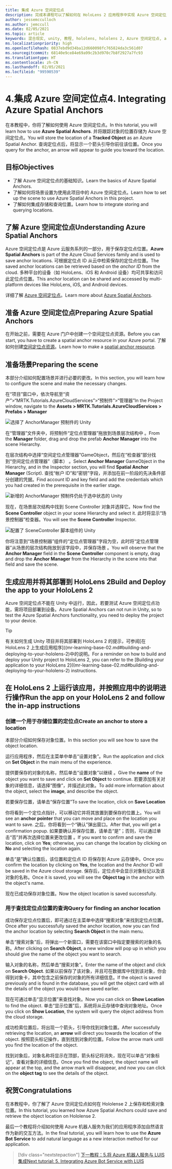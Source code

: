 ```yaml
---
title: 集成 Azure 空间定位点
description: 完成本课程可以了解如何在 HoloLens 2 应用程序中实现 Azure 空间定位点。
author: jessemcculloch
ms.author: jemccull
ms.date: 02/05/2021
ms.topic: article
keywords: 混合现实, unity, 教程, hololens, hololens 2, Azure 空间定位点, azure 云服务, azure 自定义视觉, Windows 10
ms.localizationpriority: high
ms.openlocfilehash: 0837ebd9d34ba12d660098fc765824da3c561d07
ms.sourcegitcommit: 68140e9ce84e69a99c2b3d970c7b8f2927a7fc93
ms.translationtype: HT
ms.contentlocale: zh-CN
ms.lasthandoff: 02/05/2021
ms.locfileid: "99590539"
---
```

# <a name="4-integrating-azure-spatial-anchors"></a><span data-ttu-id="6e1df-104">4.集成 Azure 空间定位点</span><span class="sxs-lookup"><span data-stu-id="6e1df-104">4. Integrating Azure Spatial Anchors</span></span>

<span data-ttu-id="6e1df-105">在本教程中，你将了解如何使用 Azure 空间定位点。</span><span class="sxs-lookup"><span data-stu-id="6e1df-105">In this tutorial, you will learn how to use **Azure Spatial Anchors**.</span></span> <span data-ttu-id="6e1df-106">并将跟踪对象的位置存储为 Azure 空间定位点。</span><span class="sxs-lookup"><span data-stu-id="6e1df-106">You will store the location of a **Tracked Object** as an Azure Spatial Anchor.</span></span> <span data-ttu-id="6e1df-107">查询定位点后，将显示一个箭头引导你前往该位置。</span><span class="sxs-lookup"><span data-stu-id="6e1df-107">Once you query for the anchor, an arrow will appear to guide you toward the location.</span></span>

## <a name="objectives"></a><span data-ttu-id="6e1df-108">目标</span><span class="sxs-lookup"><span data-stu-id="6e1df-108">Objectives</span></span>

* <span data-ttu-id="6e1df-109">了解 Azure 空间定位点的基础知识。</span><span class="sxs-lookup"><span data-stu-id="6e1df-109">Learn the basics of Azure Spatial Anchors.</span></span>
* <span data-ttu-id="6e1df-110">了解如何将场景设置为使用此项目中的 Azure 空间定位点。</span><span class="sxs-lookup"><span data-stu-id="6e1df-110">Learn how to set up the scene to use Azure Spatial Anchors in this project.</span></span>
* <span data-ttu-id="6e1df-111">了解如何集成存储和查询位置。</span><span class="sxs-lookup"><span data-stu-id="6e1df-111">Learn how to integrate storing and querying locations.</span></span>

## <a name="understanding-azure-spatial-anchors"></a><span data-ttu-id="6e1df-112">了解 Azure 空间定位点</span><span class="sxs-lookup"><span data-stu-id="6e1df-112">Understanding Azure Spatial Anchors</span></span>

 <span data-ttu-id="6e1df-113">Azure 空间定位点是 Azure 云服务系列的一部分，用于保存定位点位置。</span><span class="sxs-lookup"><span data-stu-id="6e1df-113">**Azure Spatial Anchors** is part of the Azure Cloud Services family and is used to save anchor locations.</span></span> <span data-ttu-id="6e1df-114">可根据定位点 ID 从云中检索保存的定位点位置。</span><span class="sxs-lookup"><span data-stu-id="6e1df-114">The saved anchor locations can be retrieved based on the *anchor ID* from the cloud.</span></span> <span data-ttu-id="6e1df-115">多种平台的设备（如 HoloLens、iOS 和 Android 设备）均可共享和访问此定位点位置。</span><span class="sxs-lookup"><span data-stu-id="6e1df-115">This anchor location can be shared and accessed by multi-platform devices like HoloLens, iOS, and Android devices.</span></span>

<span data-ttu-id="6e1df-116">详细了解 [Azure 空间定位点](/azure/spatial-anchors/overview)。</span><span class="sxs-lookup"><span data-stu-id="6e1df-116">Learn more about [Azure Spatial Anchors](/azure/spatial-anchors/overview).</span></span>

## <a name="preparing-azure-spatial-anchors"></a><span data-ttu-id="6e1df-117">准备 Azure 空间定位点</span><span class="sxs-lookup"><span data-stu-id="6e1df-117">Preparing Azure Spatial Anchors</span></span>

<span data-ttu-id="6e1df-118">在开始之前，需要在 Azure 门户中创建一个空间定位点资源。</span><span class="sxs-lookup"><span data-stu-id="6e1df-118">Before you can start, you have to create a spatial anchor resource in your Azure portal.</span></span>
<span data-ttu-id="6e1df-119">了解如何创建[空间定位点资源](/azure/spatial-anchors/quickstarts/get-started-hololens#create-a-spatial-anchors-resource)。</span><span class="sxs-lookup"><span data-stu-id="6e1df-119">Learn how to make a [spatial anchor resource](/azure/spatial-anchors/quickstarts/get-started-hololens#create-a-spatial-anchors-resource).</span></span>

## <a name="preparing-the-scene"></a><span data-ttu-id="6e1df-120">准备场景</span><span class="sxs-lookup"><span data-stu-id="6e1df-120">Preparing the scene</span></span>

<span data-ttu-id="6e1df-121">本部分介绍如何配置场景并进行必要的更改。</span><span class="sxs-lookup"><span data-stu-id="6e1df-121">In this section, you will learn how to configure the scene and make the necessary changes.</span></span>

<span data-ttu-id="6e1df-122">在“项目”窗口中，依次导航至“资产”>“MRTK.Tutorials.AzureCloudServices”>“预制件”>“管理器”</span><span class="sxs-lookup"><span data-stu-id="6e1df-122">In the Project window, navigate to the **Assets > MRTK.Tutorials.AzureCloudServices > Prefabs > Manager**</span></span>

![选择了 AnchorManager 预制件的 Unity](images/mr-learning-azure/tutorial4-section1-step1-1.png)

<span data-ttu-id="6e1df-124">在“管理器”文件夹中，将预制件“定位点管理器”拖放到场景层次结构中 。</span><span class="sxs-lookup"><span data-stu-id="6e1df-124">From the **Manager** folder, drag and drop the prefab **Anchor Manager** into the scene Hierarchy.</span></span>

<span data-ttu-id="6e1df-125">在层次结构中选择“空间定位点管理器”GameObject，然后在“检查器”部分找到“空间定位点管理器”（脚本） 。</span><span class="sxs-lookup"><span data-stu-id="6e1df-125">Select **Anchor Manager** GameObject in the Hierarchy, and in the Inspector section, you will find **Spatial Anchor Manager** (Script).</span></span> <span data-ttu-id="6e1df-126">查找“帐户 ID”和“密钥”字段，并添加在前一阶段的先决条件部分创建的凭据。</span><span class="sxs-lookup"><span data-stu-id="6e1df-126">Find account ID and key field and add the credentials which you had created in the prerequisite in the earlier stage.</span></span>

![新增的 AnchorManager 预制件仍处于选中状态的 Unity](images/mr-learning-azure/tutorial4-section1-step2-1.png)

<span data-ttu-id="6e1df-128">现在，在场景层次结构中找到 Scene Controller 对象并选择它。</span><span class="sxs-lookup"><span data-stu-id="6e1df-128">Now find the **Scene Controller** object in your scene Hierarchy and select it.</span></span> <span data-ttu-id="6e1df-129">此时将显示“场景控制器”检查器。</span><span class="sxs-lookup"><span data-stu-id="6e1df-129">You will see the **Scene Controller** Inspector.</span></span>

![配置了 SceneController 脚本组件的 Unity](images/mr-learning-azure/tutorial4-section1-step3-1.png)

<span data-ttu-id="6e1df-131">你将注意到“场景控制器”组件的“定位点管理器”字段为空，此时将“定位点管理器”从场景的层次结构拖放到该字段中，并保存场景  。</span><span class="sxs-lookup"><span data-stu-id="6e1df-131">You will observe that the **Anchor Manager** field in the **Scene Controller** component is empty, drag and drop the **Anchor Manager** from the Hierarchy in the scene into that field and save the scene.</span></span>

## <a name="build-and-deploy-the-app-to-your-hololens-2"></a><span data-ttu-id="6e1df-132">生成应用并将其部署到 HoloLens 2</span><span class="sxs-lookup"><span data-stu-id="6e1df-132">Build and Deploy the app to your HoloLens 2</span></span>

<span data-ttu-id="6e1df-133">Azure 空间定位点不能在 Unity 中运行，因此，若要测试 Azure 空间定位点功能，需将项目部署到设备。</span><span class="sxs-lookup"><span data-stu-id="6e1df-133">Azure Spatial Anchors can not run in Unity, so to test the Azure Spatial Anchors functionality, you need to deploy the project to your device.</span></span>

> [!TIP]
> <span data-ttu-id="6e1df-134">有关如何生成 Unity 项目并将其部署到 HoloLens 2 的提示，可参阅[在 HoloLens 2 上生成应用程序]((mr-learning-base-02.md#building-and-deploying-to-your-hololens-2)中的说明。</span><span class="sxs-lookup"><span data-stu-id="6e1df-134">For a reminder on how to build and deploy your Unity project to HoloLens 2, you can refer to the [Building your application to your HoloLens 2]((mr-learning-base-02.md#building-and-deploying-to-your-hololens-2) instructions.</span></span>

## <a name="run-the-app-on-your-hololens-2-and-follow-the-in-app-instructions"></a><span data-ttu-id="6e1df-135">在 HoloLens 2 上运行该应用，并按照应用中的说明进行操作</span><span class="sxs-lookup"><span data-stu-id="6e1df-135">Run the app on your HoloLens 2 and follow the in-app instructions</span></span>

### <a name="create-an-anchor-to-store-a-location"></a><span data-ttu-id="6e1df-136">创建一个用于存储位置的定位点</span><span class="sxs-lookup"><span data-stu-id="6e1df-136">Create an anchor to store a location</span></span>

<span data-ttu-id="6e1df-137">本部分介绍如何保存对象位置。</span><span class="sxs-lookup"><span data-stu-id="6e1df-137">In this section you will see how to save the object location.</span></span>

<span data-ttu-id="6e1df-138">运行应用程序，然后在主菜单中单击“设置对象”。</span><span class="sxs-lookup"><span data-stu-id="6e1df-138">Run the application and click on **Set Object** in the main menu of the experience.</span></span>

<span data-ttu-id="6e1df-139">提供要保存的对象的名称，然后单击“设置对象”以继续 。</span><span class="sxs-lookup"><span data-stu-id="6e1df-139">Give the **name** of the object you want to save and click on **Set Object** to continue.</span></span> <span data-ttu-id="6e1df-140">若要添加有关对象的详细信息，请选择“图像”，并描述此对象。</span><span class="sxs-lookup"><span data-stu-id="6e1df-140">To add more information about the object, select the **image**, and describe the object.</span></span>

<span data-ttu-id="6e1df-141">若要保存位置，请单击“保存位置”</span><span class="sxs-lookup"><span data-stu-id="6e1df-141">To save the location, click on **Save Location**</span></span>

<span data-ttu-id="6e1df-142">你将看到一个定位点指针，可以移动它并将其放置到要保存的位置上。</span><span class="sxs-lookup"><span data-stu-id="6e1df-142">You will see an **anchor pointer** that you can move and place on the location you want to save.</span></span> <span data-ttu-id="6e1df-143">之后，你将看到一个“确认”弹出窗口。</span><span class="sxs-lookup"><span data-stu-id="6e1df-143">After that, you will get a confirmation popup.</span></span> <span data-ttu-id="6e1df-144">如果要确认并保存位置，请单击“是”；否则，可以通过单击“否”并再次选择位置来更改位置 。</span><span class="sxs-lookup"><span data-stu-id="6e1df-144">If you want to confirm and save the location, click on **Yes**; otherwise, you can change the location by clicking on **No** and selecting the location again.</span></span>

<span data-ttu-id="6e1df-145">单击“是”确认位置后，该位置和定位点 ID 将保存到 Azure 云存储中。</span><span class="sxs-lookup"><span data-stu-id="6e1df-145">Once you confirm the location by clicking on **Yes**, the location and the Anchor ID will be saved in the Azure cloud storage.</span></span> <span data-ttu-id="6e1df-146">保存后，定位点中会显示对象标记以及该对象的名称。</span><span class="sxs-lookup"><span data-stu-id="6e1df-146">Once it is saved, you will see the **Object tag**  in the anchor with the object's name.</span></span>

<span data-ttu-id="6e1df-147">现在已成功保存对象位置。</span><span class="sxs-lookup"><span data-stu-id="6e1df-147">Now the object location is saved successfully.</span></span>

### <a name="query-for-finding-an-anchor-location"></a><span data-ttu-id="6e1df-148">用于查找定位点位置的查询</span><span class="sxs-lookup"><span data-stu-id="6e1df-148">Query for finding an anchor location</span></span>

<span data-ttu-id="6e1df-149">成功保存定位点位置后，即可通过在主菜单中选择“搜索对象”来找到定位点位置。</span><span class="sxs-lookup"><span data-stu-id="6e1df-149">Once after you successfully saved the anchor location, now you can find the anchor location by selecting **Search Object** in the main menu.</span></span>

<span data-ttu-id="6e1df-150">单击“搜索对象”后，将弹出一个新窗口，需要在该窗口中指定要搜索的对象的名称。</span><span class="sxs-lookup"><span data-stu-id="6e1df-150">After clicking on **Search Object**, a new window will pop up in which you should give the name of the object you want to search.</span></span>

<span data-ttu-id="6e1df-151">输入对象的名称，然后单击“搜索对象”。</span><span class="sxs-lookup"><span data-stu-id="6e1df-151">Enter the name of the object and click on **Search Object**.</span></span> <span data-ttu-id="6e1df-152">如果以前保存了该对象，并且可在数据库中找到该对象，你会得到对象卡，其中包含之前保存的对象的所有详细信息。</span><span class="sxs-lookup"><span data-stu-id="6e1df-152">If the object is saved previously and is found in the database, you will get the object card with all the details of the object you would have saved earlier.</span></span>

<span data-ttu-id="6e1df-153">现在可通过单击“显示位置”来查找对象。</span><span class="sxs-lookup"><span data-stu-id="6e1df-153">Now you can click on **Show Location** to find the object.</span></span> <span data-ttu-id="6e1df-154">单击“显示位置”后，系统将从云存储中查询对象地址。</span><span class="sxs-lookup"><span data-stu-id="6e1df-154">Once you click on **Show Location**, the system will query the object address from the cloud storage.</span></span>

<span data-ttu-id="6e1df-155">成功检索位置后，将出现一个箭头，引导你找到对象位置。</span><span class="sxs-lookup"><span data-stu-id="6e1df-155">After successfully retrieving the location, an **arrow** will direct you towards the location of the object.</span></span> <span data-ttu-id="6e1df-156">按照箭头标记操作，直到找到对象的位置。</span><span class="sxs-lookup"><span data-stu-id="6e1df-156">Follow the arrow mark until you find the location of the object.</span></span>

<span data-ttu-id="6e1df-157">找到对象后，对象名称将显示在顶部，箭头标记将消失，现在可以单击“对象标记”，查看对象的详细信息。</span><span class="sxs-lookup"><span data-stu-id="6e1df-157">Once you find the object, the object name will appear at the top, and the arrow mark will disappear, and now you can click on the **object tag** to see the details of the object.</span></span>

## <a name="congratulations"></a><span data-ttu-id="6e1df-158">祝贺</span><span class="sxs-lookup"><span data-stu-id="6e1df-158">Congratulations</span></span>

<span data-ttu-id="6e1df-159">在本教程中，你了解了 Azure 空间定位点如何在 Hololense 2 上保存和检索对象位置。</span><span class="sxs-lookup"><span data-stu-id="6e1df-159">In this tutorial, you learned how Azure Spatial Anchors could save and retrieve the object location on Hololense 2.</span></span>

<span data-ttu-id="6e1df-160">最后一个教程将介绍如何使用 Azure 机器人服务为我们的应用程序添加自然语言作为新的交互方法。</span><span class="sxs-lookup"><span data-stu-id="6e1df-160">In the final tutorial, you will learn how to use the **Azure Bot Service** to add natural language as a new interaction method for our application.</span></span>

> [!div class="nextstepaction"]
> [<span data-ttu-id="6e1df-161">下一教程：5.将 Azure 机器人服务与 LUIS 集成</span><span class="sxs-lookup"><span data-stu-id="6e1df-161">Next tutorial: 5. Integrating Azure Bot Service with LUIS</span></span>](mr-learning-azure-05.md)